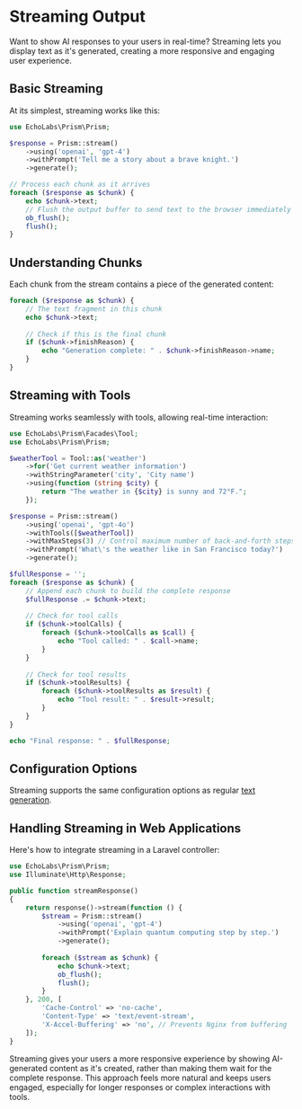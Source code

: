 # Streaming Output

Want to show AI responses to your users in real-time? Streaming lets you display text as it's generated, creating a more responsive and engaging user experience.

## Basic Streaming

At its simplest, streaming works like this:

```php
use EchoLabs\Prism\Prism;

$response = Prism::stream()
    ->using('openai', 'gpt-4')
    ->withPrompt('Tell me a story about a brave knight.')
    ->generate();

// Process each chunk as it arrives
foreach ($response as $chunk) {
    echo $chunk->text;
    // Flush the output buffer to send text to the browser immediately
    ob_flush();
    flush();
}
```

## Understanding Chunks

Each chunk from the stream contains a piece of the generated content:

```php
foreach ($response as $chunk) {
    // The text fragment in this chunk
    echo $chunk->text;
    
    // Check if this is the final chunk
    if ($chunk->finishReason) {
        echo "Generation complete: " . $chunk->finishReason->name;
    }
}
```

## Streaming with Tools

Streaming works seamlessly with tools, allowing real-time interaction:

```php
use EchoLabs\Prism\Facades\Tool;
use EchoLabs\Prism\Prism;

$weatherTool = Tool::as('weather')
    ->for('Get current weather information')
    ->withStringParameter('city', 'City name')
    ->using(function (string $city) {
        return "The weather in {$city} is sunny and 72°F.";
    });

$response = Prism::stream()
    ->using('openai', 'gpt-4o')
    ->withTools([$weatherTool])
    ->withMaxSteps(3) // Control maximum number of back-and-forth steps
    ->withPrompt('What\'s the weather like in San Francisco today?')
    ->generate();

$fullResponse = '';
foreach ($response as $chunk) {
    // Append each chunk to build the complete response
    $fullResponse .= $chunk->text;
    
    // Check for tool calls
    if ($chunk->toolCalls) {
        foreach ($chunk->toolCalls as $call) {
            echo "Tool called: " . $call->name;
        }
    }
    
    // Check for tool results
    if ($chunk->toolResults) {
        foreach ($chunk->toolResults as $result) {
            echo "Tool result: " . $result->result;
        }
    }
}

echo "Final response: " . $fullResponse;
```

## Configuration Options

Streaming supports the same configuration options as regular [text generation](/core-concepts/text-generation#generation-parameters).

## Handling Streaming in Web Applications

Here's how to integrate streaming in a Laravel controller:

```php
use EchoLabs\Prism\Prism;
use Illuminate\Http\Response;

public function streamResponse()
{
    return response()->stream(function () {
        $stream = Prism::stream()
            ->using('openai', 'gpt-4')
            ->withPrompt('Explain quantum computing step by step.')
            ->generate();
            
        foreach ($stream as $chunk) {
            echo $chunk->text;
            ob_flush();
            flush();
        }
    }, 200, [
        'Cache-Control' => 'no-cache',
        'Content-Type' => 'text/event-stream',
        'X-Accel-Buffering' => 'no', // Prevents Nginx from buffering
    ]);
}
```

Streaming gives your users a more responsive experience by showing AI-generated content as it's created, rather than making them wait for the complete response. This approach feels more natural and keeps users engaged, especially for longer responses or complex interactions with tools.
